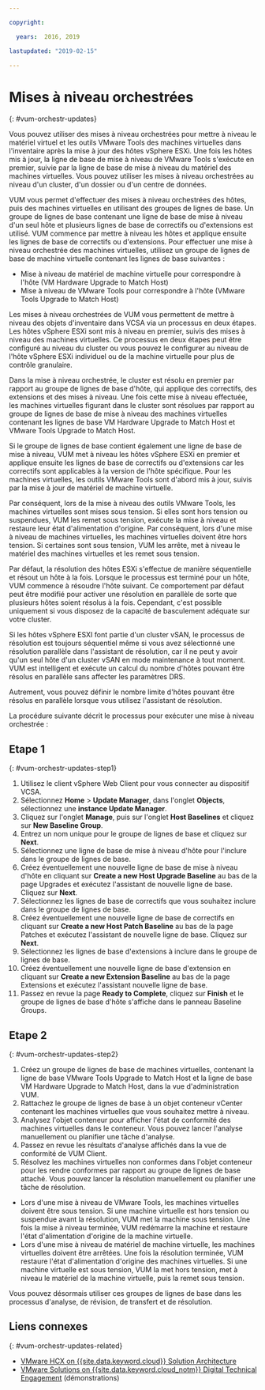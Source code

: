```yaml
---

copyright:

  years:  2016, 2019

lastupdated: "2019-02-15"

---
```


#	Mises à niveau orchestrées
{: #vum-orchestr-updates}

Vous pouvez utiliser des mises à niveau orchestrées pour mettre à niveau le matériel virtuel et les outils VMware Tools des machines virtuelles dans l'inventaire après la mise à jour des hôtes vSphere ESXi. Une fois les hôtes mis à jour, la ligne de base de mise à niveau de VMware Tools s'exécute en premier, suivie par la ligne de base de mise à niveau du matériel des machines virtuelles. Vous pouvez utiliser les mises à niveau orchestrées au niveau d'un cluster, d'un dossier ou d'un centre de données.

VUM vous permet d'effectuer des mises à niveau orchestrées des hôtes, puis des machines virtuelles en utilisant des groupes de lignes de base. Un groupe de lignes de base contenant une ligne de base de mise à niveau d'un seul hôte et plusieurs lignes de base de correctifs ou d'extensions est utilisé. VUM commence par mettre à niveau les hôtes et applique ensuite les lignes de base de correctifs ou d'extensions. Pour effectuer une mise à niveau orchestrée des machines virtuelles, utilisez un groupe de lignes de base de machine virtuelle contenant les lignes de base suivantes :
* Mise à niveau de matériel de machine virtuelle pour correspondre à l'hôte (VM Hardware Upgrade to Match Host)
* Mise à niveau de VMware Tools pour correspondre à l'hôte (VMware Tools Upgrade to Match Host)

Les mises à niveau orchestrées de VUM vous permettent de mettre à niveau des objets d'inventaire dans VCSA via un processus en deux étapes. Les hôtes vSphere ESXi sont mis à niveau en premier, suivis des mises à niveau des machines virtuelles. Ce processus en deux étapes peut être configuré au niveau du cluster ou vous pouvez le configurer au niveau de l'hôte vSphere ESXi individuel ou de la machine virtuelle pour plus de contrôle granulaire.

Dans la mise à niveau orchestrée, le cluster est résolu en premier par rapport au groupe de lignes de base d'hôte, qui applique des correctifs, des extensions et des mises à niveau. Une fois cette mise à niveau effectuée, les machines virtuelles figurant dans le cluster sont résolues par rapport au groupe de lignes de base de mise à niveau des machines virtuelles contenant les lignes de base VM Hardware Upgrade to Match Host et VMware Tools Upgrade to Match Host.

Si le groupe de lignes de base contient également une ligne de base de mise à niveau, VUM met à niveau les hôtes vSphere ESXi en premier et applique ensuite les lignes de base de correctifs ou d'extensions car les correctifs sont applicables à la version de l'hôte spécifique. Pour les machines virtuelles, les outils VMware Tools sont d'abord mis à jour, suivis par la mise à jour de matériel de machine virtuelle.

Par conséquent, lors de la mise à niveau des outils VMware Tools, les machines virtuelles sont mises sous tension. Si elles sont hors tension ou suspendues, VUM les remet sous tension, exécute la mise à niveau et restaure leur état d'alimentation d'origine. Par conséquent, lors d'une mise à niveau de machines virtuelles, les machines virtuelles doivent être hors tension. Si certaines sont sous tension, VUM les arrête, met à niveau le matériel des machines virtuelles et les remet sous tension.

Par défaut, la résolution des hôtes ESXi s'effectue de manière séquentielle et résout un hôte à la fois. Lorsque le processus est terminé pour un hôte, VUM commence à résoudre l'hôte suivant. Ce comportement par défaut peut être modifié pour activer une résolution en parallèle de sorte que plusieurs hôtes soient résolus à la fois. Cependant, c'est possible uniquement si vous disposez de la capacité de basculement adéquate sur votre cluster.

Si les hôtes vSphere ESXI font partie d'un cluster vSAN, le processus de résolution est toujours séquentiel même si vous avez sélectionné une résolution parallèle dans l'assistant de résolution, car il ne peut y avoir qu'un seul hôte d'un cluster vSAN en mode maintenance à tout moment. VUM est intelligent et exécute un calcul du nombre d'hôtes pouvant être résolus en parallèle sans affecter les paramètres DRS.

Autrement, vous pouvez définir le nombre limite d'hôtes pouvant être résolus en parallèle lorsque vous utilisez l'assistant de résolution.

La procédure suivante décrit le processus pour exécuter une mise à niveau orchestrée :

## Etape 1
{: #vum-orchestr-updates-step1}

1. Utilisez le client vSphere Web Client pour vous connecter au dispositif VCSA.
2. Sélectionnez **Home** > **Update Manager**, dans l'onglet **Objects**, sélectionnez une **instance Update Manager**.
3. Cliquez sur l'onglet **Manage**, puis sur l'onglet **Host Baselines** et cliquez sur **New Baseline Group**.
4. Entrez un nom unique pour le groupe de lignes de base et cliquez sur **Next**.
5. Sélectionnez une ligne de base de mise à niveau d'hôte pour l'inclure dans le groupe de lignes de base.
6. Créez éventuellement une nouvelle ligne de base de mise à niveau d'hôte en cliquant sur **Create a new Host Upgrade Baseline** au bas de la page Upgrades et exécutez l'assistant de nouvelle ligne de base. Cliquez sur **Next**.
7. Sélectionnez les lignes de base de correctifs que vous souhaitez inclure dans le groupe de lignes de base.
8. Créez éventuellement une nouvelle ligne de base de correctifs en cliquant sur **Create a new Host Patch Baseline** au bas de la page Patches et exécutez l'assistant de nouvelle ligne de base. Cliquez sur **Next**.
9. Sélectionnez les lignes de base d'extensions à inclure dans le groupe de lignes de base.
10. Créez éventuellement une nouvelle ligne de base d'extension en cliquant sur **Create a new Extension Baseline** au bas de la page Extensions et exécutez l'assistant nouvelle ligne de base.
11. Passez en revue la page **Ready to Complete**, cliquez sur **Finish** et le groupe de lignes de base d'hôte s'affiche dans le panneau Baseline Groups.

## Etape 2
{: #vum-orchestr-updates-step2}

1. Créez un groupe de lignes de base de machines virtuelles, contenant la ligne de base VMware Tools Upgrade to Match Host et la ligne de base VM Hardware Upgrade to Match Host, dans la vue d'administration VUM.
2. Rattachez le groupe de lignes de base à un objet conteneur vCenter contenant les machines virtuelles que vous souhaitez mettre à niveau.
3. Analysez l'objet conteneur pour afficher l'état de conformité des machines virtuelles dans le conteneur. Vous pouvez lancer l'analyse manuellement ou planifier une tâche d'analyse.
4. Passez en revue les résultats d'analyse affichés dans la vue de conformité de VUM Client.
5. Résolvez les machines virtuelles non conformes dans l'objet conteneur pour les rendre conformes par rapport au groupe de lignes de base attaché. Vous pouvez lancer la résolution manuellement ou planifier une tâche de résolution.
* Lors d'une mise à niveau de VMware Tools, les machines virtuelles doivent être sous tension. Si une machine virtuelle est hors tension ou suspendue avant la résolution, VUM met la machine sous tension. Une fois la mise à niveau terminée, VUM redémarre la machine et restaure l'état d'alimentation d'origine de la machine virtuelle.
* Lors d'une mise à niveau de matériel de machine virtuelle, les machines virtuelles doivent être arrêtées. Une fois la résolution terminée, VUM restaure l'état d'alimentation d'origine des machines virtuelles. Si une machine virtuelle est sous tension, VUM la met hors tension, met à niveau le matériel de la machine virtuelle, puis la remet sous tension.

Vous pouvez désormais utiliser ces groupes de lignes de base dans les processus d'analyse, de révision, de transfert et de résolution.

## Liens connexes
{: #vum-orchestr-updates-related}

* [VMware HCX on {{site.data.keyword.cloud}} Solution Architecture](https://www.ibm.com/cloud/garage/files/HCX_Architecture_Design.pdf)
* [VMware Solutions on {{site.data.keyword.cloud_notm}} Digital Technical Engagement](https://ibm-dte.mybluemix.net/ibm-vmware) (démonstrations)
